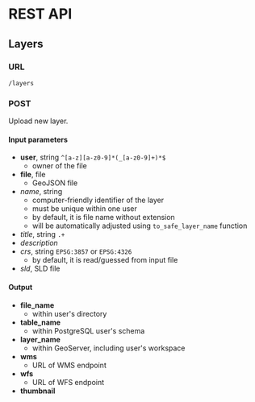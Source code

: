 # REST API

## Layers
### URL
`/layers`
### POST
Upload new layer.

#### Input parameters
- **user**, string `^[a-z][a-z0-9]*(_[a-z0-9]+)*$`
   - owner of the file
- **file**, file
   - GeoJSON file
- *name*, string
   - computer-friendly identifier of the layer
   - must be unique within one user
   - by default, it is file name without extension
   - will be automatically adjusted using `to_safe_layer_name` function
- *title*, string `.+`
- *description*
- *crs*, string `EPSG:3857` or `EPSG:4326`
   - by default, it is read/guessed from input file
- *sld*, SLD file

#### Output
- **file_name**
   - within user's directory
- **table_name**
   - within PostgreSQL user's schema
- **layer_name**
   - within GeoServer, including user's workspace
- **wms**
   - URL of WMS endpoint
- **wfs**
   - URL of WFS endpoint
- **thumbnail**
